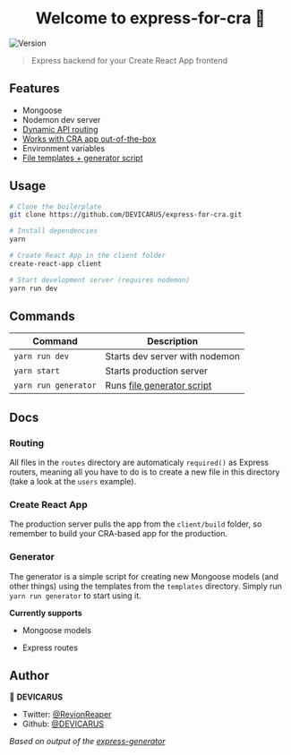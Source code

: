 <h1 align="center">Welcome to express-for-cra 👋</h1>
<p>
  <img alt="Version" src="https://img.shields.io/badge/version-1.2.0-blue.svg?cacheSeconds=2592000" />
</p>

> Express backend for your Create React App frontend

## Features

- Mongoose
- Nodemon dev server
- [Dynamic API routing](#routing)
- [Works with CRA app out-of-the-box](#create-react-app)
- Environment variables
- [File templates + generator script](#generator)

## Usage

```bash
# Clone the boilerplate
git clone https://github.com/DEVICARUS/express-for-cra.git

# Install dependencies
yarn

# Create React App in the client folder
create-react-app client

# Start development server (requires nodemon)
yarn run dev
```

## Commands

| Command              | Description                              |
| -------------------- | ---------------------------------------- |
| `yarn run dev`       | Starts dev server with nodemon           |
| `yarn start`         | Starts production server                 |
| `yarn run generator` | Runs [file generator script](#generator) |

## Docs

### Routing

All files in the `routes` directory are automaticaly `required()` as Express routers, meaning all you have to do is to create a new file in this directory (take a look at the `users` example).

### Create React App

The production server pulls the app from the `client/build` folder, so remember to build your CRA-based app for the production. 

### Generator

The generator is a simple script for creating new Mongoose models (and other things) using the templates from the `templates` directory. Simply run `yarn run generator` to start using it.

**Currently supports**

- Mongoose models

- Express routes

## Author

👤 **DEVICARUS**

* Twitter: [@RevionReaper](https://twitter.com/RevionReaper)
* Github: [@DEVICARUS](https://github.com/DEVICARUS)

*Based on output of the [express-generator](https://github.com/expressjs/generator)*
